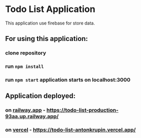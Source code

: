 # Todo List Application

This application use firebase for store data.

## For using this application:

### clone repository

### run `npm install`

### run `npm start` application starts on localhost:3000

## Application deployed:
### on [railway.app](https://railway.app/) - https://todo-list-production-93aa.up.railway.app/
### on [vercel](https://vercel.com/) - https://todo-list-antonkrupin.vercel.app/
